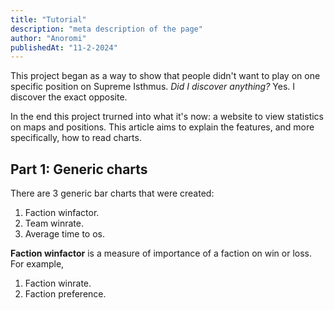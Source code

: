 ```yaml
---
title: "Tutorial"
description: "meta description of the page"
author: "Anoromi"
publishedAt: "11-2-2024"
---
```


This project began as a way to show that people didn't want to play on one specific position on 
Supreme Isthmus. *Did I discover anything?* Yes. I discover the exact opposite.

In the end this project trurned into what it's now: a website to view statistics on maps and
positions. This article aims to explain the features, and more specifically, how to read charts.

Part 1: Generic charts
---
There are 3 generic bar charts that were created:
1. Faction winfactor.
1. Team winrate.
1. Average time to os.

**Faction winfactor** is a measure of importance of a faction on win or loss. 
For example, 




1. Faction winrate.
1. Faction preference.
